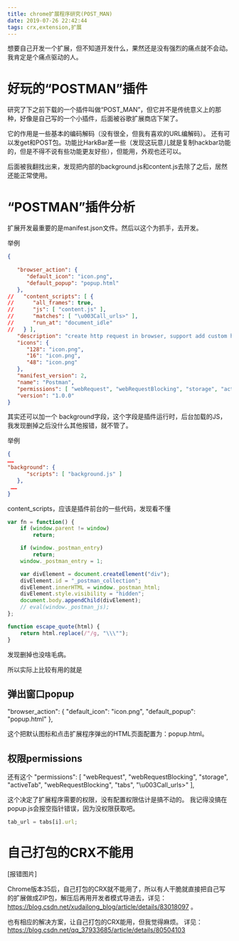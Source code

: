 ```yaml
---
title: chrome扩展程序研究(POST_MAN)
date: 2019-07-26 22:42:44
tags: crx,extension,扩展
---
```


想要自己开发一个扩展，但不知道开发什么，果然还是没有强烈的痛点就不会动。
我肯定是个痛点驱动的人。


# 好玩的“POSTMAN”插件
研究了下之前下载的一个插件叫做“POST_MAN”，但它并不是传统意义上的那种，好像是自己写的一个小插件，后面被谷歌扩展商店下架了。

它的作用是一些基本的编码解码（没有很全，但我有喜欢的URL编解码）。
还有可以发get和POST包。功能比HarkBar差一些（发现这玩意儿就是复制hackbar功能的，但是不得不说有些功能更友好些），但能用，外观也还可以。

后面被我翻找出来，发现把内部的background.js和content.js去除了之后，居然还能正常使用。


# “POSTMAN”插件分析
扩展开发最重要的是manifest.json文件。然后以这个为抓手，去开发。

举例
```Json
{
    
   "browser_action": {
      "default_icon": "icon.png",
      "default_popup": "popup.html"
   },
//   "content_scripts": [ {
//      "all_frames": true,
//      "js": [ "content.js" ],
//      "matches": [ "\u003Call_urls>" ],
//      "run_at": "document_idle"
//   } ],
   "description": "create http request in browser, support add custom headers and cookies(as cookie: header), minimalism  ",
   "icons": {
      "128": "icon.png",
      "16": "icon.png",
      "48": "icon.png"
   },
   "manifest_version": 2,
   "name": "Postman",
   "permissions": [ "webRequest", "webRequestBlocking", "storage", "activeTab", "webRequestBlocking", "tabs", "\u003Call_urls>" ],
   "version": "1.0.0"
}

```

其实还可以加一个 background字段，这个字段是插件运行时，后台加载的JS，我发现删掉之后没什么其他报错，就不管了。

举例
```JSon
{
……
"background": {
      "scripts": [ "background.js" ]
   },
 ……  
}   
```

content_scripts，应该是插件前台的一些代码，发现看不懂
```javascript
var fn = function() {
    if (window.parent != window)
        return;

    if (window._postman_entry)
        return;
    window._postman_entry = 1;

    var divElement = document.createElement("div");
    divElement.id = "_postman_collection";
    divElement.innerHTML = window._postman_html;
    divElement.style.visibility = "hidden";
    document.body.appendChild(divElement);
    // eval(window._postman_js);
};

function escape_quote(html) {
    return html.replace(/"/g, "\\\"");
}
```
发现删掉也没啥毛病。

所以实际上比较有用的就是

## 弹出窗口popup
   "browser_action": {
      "default_icon": "icon.png",
      "default_popup": "popup.html"
   },
   
   这个把默认图标和点击扩展程序弹出的HTML页面配置为：popup.html。

## 权限permissions
还有这个
"permissions": [ "webRequest", "webRequestBlocking", "storage", "activeTab", "webRequestBlocking", "tabs", "\u003Call_urls>" ],

这个决定了扩展程序需要的权限，没有配置权限估计是搞不动的。
我记得没搞在popup.js会报空指针错误，因为没权限获取吧。
```javascript
tab_url = tabs[i].url;
```


# 自己打包的CRX不能用

[报错图片]

Chrome版本35后，自己打包的CRX就不能用了，所以有人干脆就直接把自己写的扩展做成ZIP包，解压后再用开发者模式导进去，详见：  https://blog.csdn.net/xudailong_blog/article/details/83018097 。

也有相应的解决方案，让自己打包的CRX能用，但我觉得麻烦。
详见：
https://blog.csdn.net/qq_37933685/article/details/80504103






